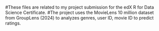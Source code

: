 #These files are related to my project submission for the edX R for Data Science Certificate. 
#The project uses the MovieLens 10 million dataset from GroupLens (2024) to analyzes genres, user ID, movie ID to predict ratings. 
